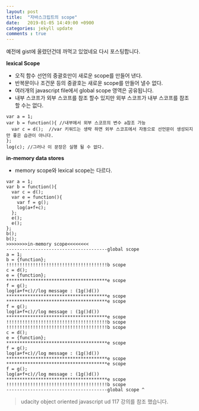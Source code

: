 ```yaml
---
layout: post
title:  "자바스크립트의 scope"
date:   2019-01-05 14:49:00 +0900
categories: jekyll update
comments : true
---
```


예전에 gist에 올렸던건데 까먹고 있었네요 다시 포스팅합니다.

**lexical Scope**

* 오직 함수 선언의 중괄호만이 새로운 scope를 만들어 낸다.
* 반복문이나 조건문 등의 중괄호는 새로운 scope를 만들어 낼수 없다.
* 여러개의 javascript file에서 global scope 영역은 공유됩니다.
* 내부 스코프가 외부 스코프를 참조 할수 있지만 외부 스코프가 내부 스코프를 참조 할 수는 없다.

```
var a = 1;
var b = function(){ //내부에서 외부 스코프의 변수 a참조 가능
  var c = d();  //var 키워드는 생략 하면 외부 스코프에서 자동으로 선언문이 생성되지만 좋은 습관이 아니다.
};
log(c); //그러나 이 문장은 실행 될 수 없다.
```

**in-memory data stores**
* memory scope와 lexical scope는 다르다.

```
var a = 1;
var b = function(){
  var c = d();
  var e = function(){
    var f = g();
    log(a+f+c);
  };
  e();
  e();
};
b();
b();
>>>>>>>>in-memory scope<<<<<<<<
--------------------------------------global scope
a = 1;
b = {function};
!!!!!!!!!!!!!!!!!!!!!!!!!!!!!!!!!!!!!!b scope
c = d();
e = {function};
**************************************e scope
f = g();
log(a+f+c)//log message : (1g()d())
**************************************e scope
**************************************e scope
f = g();
log(a+f+c)//log message : (1g()d())
**************************************e scope
!!!!!!!!!!!!!!!!!!!!!!!!!!!!!!!!!!!!!!b scope
!!!!!!!!!!!!!!!!!!!!!!!!!!!!!!!!!!!!!!b scope
c = d();
e = {function};
**************************************e scope
f = g();
log(a+f+c)//log message : (1g()d())
**************************************e scope
**************************************e scope
f = g();
log(a+f+c)//log message : (1g()d())
**************************************e scope
!!!!!!!!!!!!!!!!!!!!!!!!!!!!!!!!!!!!!!b scope
--------------------------------------global scope ^
```
>udacity object oriented javascript ud 117 강의를 참조 했습니다.
